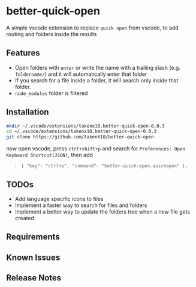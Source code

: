 # better-quick-open

A simple vscode extension to replace `quick open` from vscode, to add routing and folders inside the results

## Features

- Open folders with `enter` or write the name with a trailing slash (e.g. `foldername/`) and it will automatically enter that folder
- If you search for a file inside a folder, it will search only inside that folder.
- `node_modules` folder is filtered

## Installation

```sh
mkdir ~/.vscode/extensions/takenx10.better-quick-open-0.0.3
cd ~/.vscode/extensions/takenx10.better-quick-open-0.0.3
git clone https://github.com/takenX10/better-quick-open
```

now open vscode, press `ctrl+shift+p` and search for `Preferences: Open Keyboard Shortcut(JSON)`, then add

> `{ "key": "ctrl+p", "command": "better-quick-open.quickopen" },`

## TODOs

- Add language specific icons to files
- Implement a faster way to search for files and folders
- Implement a better way to update the folders tree when a new file gets created

## Requirements

## Known Issues

## Release Notes


